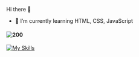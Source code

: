 Hi there 👋

- 🌱 I’m currently learning HTML, CSS, JavaScript
#### ![200](https://www.codewars.com/users/liavitski/badges/small)

[![My Skills](https://skills.thijs.gg/icons?i=html,css,js&theme=light)](https://skills.thijs.gg)
